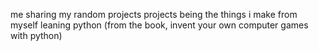 me sharing my random projects
projects being the things i make from myself leaning python
(from the book, invent your own computer games with python)
